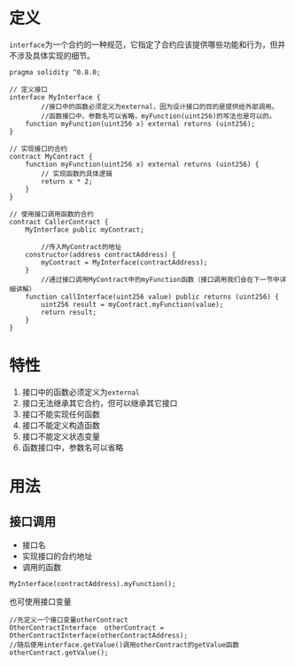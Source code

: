 # 定义
`interface`为一个合约的一种规范，它指定了合约应该提供哪些功能和行为，但并不涉及具体实现的细节。

```sol
pragma solidity ^0.8.0;

// 定义接口
interface MyInterface {
		//接口中的函数必须定义为external，因为设计接口的目的是提供给外部调用。
		//函数接口中，参数名可以省略，myFunction(uint256)的写法也是可以的。
    function myFunction(uint256 x) external returns (uint256);
}

// 实现接口的合约
contract MyContract {
    function myFunction(uint256 x) external returns (uint256) {
        // 实现函数的具体逻辑
        return x * 2;
    }
}

// 使用接口调用函数的合约
contract CallerContract {
    MyInterface public myContract;

		//传入MyContract的地址
    constructor(address contractAddress) {
        myContract = MyInterface(contractAddress);
    }
		//通过接口调用MyContract中的myFunction函数（接口调用我们会在下一节中详细讲解）
    function callInterface(uint256 value) public returns (uint256) {
        uint256 result = myContract.myFunction(value);
        return result;
    }
}
```

# 特性
1. 接口中的函数必须定义为`external`
2. 接口无法继承其它合约，但可以继承其它接口
3. 接口不能实现任何函数
4. 接口不能定义构造函数
5. 接口不能定义状态变量
6. 函数接口中，参数名可以省略

# 用法
## 接口调用
- 接口名
- 实现接口的合约地址
- 调用的函数
```sol
MyInterface(contractAddress).myFunction();
```
也可使用接口变量
```sol
//先定义一个接口变量otherContract
OtherContractInterface  otherContract = OtherContractInterface(otherContractAddress);
//随后使用interface.getValue()调用otherContract的getValue函数
otherContract.getValue();
```